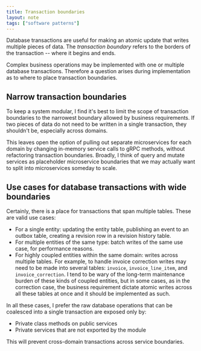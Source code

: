 ```yaml
---
title: Transaction boundaries
layout: note
tags: ["software patterns"]
---
```


Database transactions are useful for making an atomic update that writes multiple pieces of data. The _transaction boundary_ refers to the borders of the transaction -- where it begins and ends.

Complex business operations may be implemented with one or multiple database transactions. Therefore a question arises during implementation as to where to place transaction boundaries.

## Narrow transaction boundaries

To keep a system modular, I find it's best to limit the scope of transaction boundaries to the narrowest boundary allowed by business requirements. If two pieces of data do not need to be written in a single transaction, they shouldn't be, especially across domains.

This leaves open the option of pulling out separate microservices for each domain by changing in-memory service calls to gRPC methods, without refactoring transaction boundaries. Broadly, I think of query and mutate services as placeholder microservice boundaries that we may actually want to split into microservices someday to scale.

## Use cases for database transactions with wide boundaries

Certainly, there is a place for transactions that span multiple tables. These are valid use cases:

- For a single entity: updating the entity table, publishing an event to an outbox table, creating a revision row in a revision history table.
- For multiple entities of the same type: batch writes of the same use case, for performance reasons.
- For highly coupled entities within the same domain: writes across multiple tables. For example, to handle invoice correction writes may need to be made into several tables: `invoice`, `invoice_line_item`, and `invoice_correction`. I tend to be wary of the long-term maintenance burden of these kinds of coupled entities, but in some cases, as in the correction case, the business requirement dictate atomic writes across all these tables at once and it should be implemented as such.

In all these cases, I prefer the raw database operations that can be coalesced into a single transaction are exposed only by:

- Private class methods on public services
- Private services that are not exported by the module

This will prevent cross-domain transactions across service boundaries.
